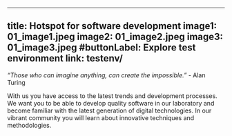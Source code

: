 

---
title: Hotspot for software development
image1: 01_image1.jpeg
image2: 01_image2.jpeg
image3: 01_image3.jpeg
#buttonLabel: Explore test environment
link: testenv/
---
*“Those who can imagine anything, can create the impossible.”* - Alan Turing

With us you have access to the latest trends and development processes. We want you to be able to develop quality software in our laboratory and become familiar with the latest generation of digital technologies. In our vibrant community you will learn about innovative techniques and methodologies.



